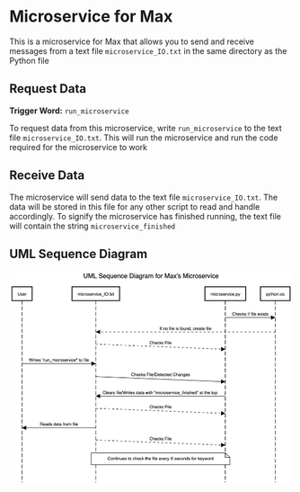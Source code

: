 # Microservice for Max

This is a microservice for Max that allows you to send and receive messages from a text file `microservice_IO.txt` in 
the same directory as the Python file

## Request Data
**Trigger Word:** `run_microservice`

To request data from this microservice, write `run_microservice` to the text file `microservice_IO.txt`.
This will run the microservice and run the code required for the microservice to work

## Receive Data
The microservice will send data to the text file `microservice_IO.txt`.
The data will be stored in this file for any other script to read and handle accordingly.
To signify the microservice has finished running, the text file will contain the string `microservice_finished`

## UML Sequence Diagram
![UML.png](images/UML.png)